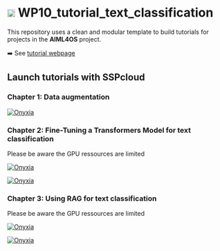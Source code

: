 # <img height="18" width="18" src="https://cdn.simpleicons.org/python/00ccff99" /> WP10_tutorial_text_classification

This repository uses a clean and modular template to build tutorials for projects in the **AIML4OS** project.

➡️ See [tutorial webpage](https://aiml4os.github.io/WP10_tutorial_text_classification/)


## Launch tutorials with SSPcloud


### Chapter 1: Data augmentation

<a href="https://datalab.sspcloud.fr/launcher/ide/jupyter-pytorch?name=WP10-tutorial-data-augmentation&version=2.3.19&s3=region-79669f20&init.personalInit=«https%3A%2F%2Fraw.githubusercontent.com%2FAIML4OS%2FWP10_tutorial_text_classification%2Frefs%2Fheads%2Fmain%2Fsspcloud%2F1_DataAugmentation%2Finit-trainees-DA.sh»&autoLaunch=true" target="_blank" rel="noopener" data-original-href="https://datalab.sspcloud.fr/launcher/ide/jupyter-pytorch?name=WP10-tutorial-data-augmentation&version=2.3.19&s3=region-79669f20&init.personalInit=«https%3A%2F%2Fraw.githubusercontent.com%2FAIML4OS%2FWP10_tutorial_text_classification%2Frefs%2Fheads%2Fmain%2Fsspcloud%2F1_DataAugmentation%2Finit-trainees-DA.sh»&autoLaunch=true"><img src="https://custom-icon-badges.demolab.com/badge/SSP%20Cloud-Launch_this_turorial_with_JupyterLab-blue?logo=jupyter&amp;logoColor=white" alt="Onyxia"></a>
### Chapter 2: Fine-Tuning a Transformers Model for text classification
Please be aware the GPU ressources are limited

<a href="https://datalab.sspcloud.fr/launcher/ide/jupyter-pytorch-gpu?name=WP10-tutorial-finetune&version=2.3.19&s3=region-79669f20&init.personalInit=«https%3A%2F%2Fraw.githubusercontent.com%2FAIML4OS%2FWP10_tutorial_text_classification%2Frefs%2Fheads%2Fmain%2Fsspcloud%2F2_FineTune%2Finit-trainees-fine-tune.sh»&autoLaunch=true" target="_blank" rel="noopener" data-original-href="https://datalab.sspcloud.fr/launcher/ide/jupyter-pytorch-gpu?name=WP10-tutorial-finetune&version=2.3.19&s3=region-79669f20&init.personalInit=«https%3A%2F%2Fraw.githubusercontent.com%2FAIML4OS%2FWP10_tutorial_text_classification%2Frefs%2Fheads%2Fmain%2Fsspcloud%2F2_FineTune%2Finit-trainees-fine-tune.sh»&autoLaunch=true"><img src="https://custom-icon-badges.demolab.com/badge/SSP%20Cloud-Launch_this_turorial_with_GPU_supported_JupyterLab-blue?logo=jupyter&amp;logoColor=white" alt="Onyxia"></a>

<a href="https://datalab.sspcloud.fr/launcher/ide/jupyter-pytorch?name=WP10-tutorial-finetune&version=2.3.19&s3=region-79669f20&init.personalInit=«https%3A%2F%2Fraw.githubusercontent.com%2FAIML4OS%2FWP10_tutorial_text_classification%2Frefs%2Fheads%2Fmain%2Fsspcloud%2F2_FineTune%2Finit-trainees-fine-tune.sh»&autoLaunch=true" target="_blank" rel="noopener" data-original-href="https://datalab.sspcloud.fr/launcher/ide/jupyter-pytorch?name=WP10-tutorial-finetune&version=2.3.19&s3=region-79669f20&init.personalInit=«https%3A%2F%2Fraw.githubusercontent.com%2FAIML4OS%2FWP10_tutorial_text_classification%2Frefs%2Fheads%2Fmain%2Fsspcloud%2F2_FineTune%2Finit-trainees-fine-tune.sh»&autoLaunch=true"><img src="https://custom-icon-badges.demolab.com/badge/SSP%20Cloud-Launch_this_turorial_with_CPU_only_JupyterLab-blue?logo=jupyter&amp;logoColor=white" alt="Onyxia"></a>

### Chapter 3: Using RAG for text classification
Please be aware the GPU ressources are limited


<a href="https://datalab.sspcloud.fr/launcher/ide/jupyter-pytorch-gpu?name=WP10-tutorial-RAG&version=2.3.19&s3=region-79669f20&init.personalInit=«https%3A%2F%2Fraw.githubusercontent.com%2FAIML4OS%2FWP10_tutorial_text_classification%2Frefs%2Fheads%2Fmain%2Fsspcloud%2F3_RAG%2Finit-trainees-RAG.sh»&autoLaunch=true" target="_blank" rel="noopener" data-original-href="https://datalab.sspcloud.fr/launcher/ide/jupyter-pytorch-gpu?name=WP10-tutorial-RAG&version=2.3.19&s3=region-79669f20&init.personalInit=«https%3A%2F%2Fraw.githubusercontent.com%2FAIML4OS%2FWP10_tutorial_text_classification%2Frefs%2Fheads%2Fmain%2Fsspcloud%2F3_RAG%2Finit-trainees-RAG.sh»&autoLaunch=true"><img src="https://custom-icon-badges.demolab.com/badge/SSP%20Cloud-Launch_this_turorial_with_GPU_supported_JupyterLab-blue?logo=jupyter&amp;logoColor=white" alt="Onyxia"></a>

<a href="https://datalab.sspcloud.fr/launcher/ide/jupyter-pytorch?name=WP10-tutorial-RAG&version=2.3.19&s3=region-79669f20&init.personalInit=«https%3A%2F%2Fraw.githubusercontent.com%2FAIML4OS%2FWP10_tutorial_text_classification%2Frefs%2Fheads%2Fmain%2Fsspcloud%2F3_RAG%2Finit-trainees-RAG.sh»&autoLaunch=true" target="_blank" rel="noopener" data-original-href="https://datalab.sspcloud.fr/launcher/ide/jupyter-pytorch?name=WP10-tutorial-RAG&version=2.3.19&s3=region-79669f20&init.personalInit=«https%3A%2F%2Fraw.githubusercontent.com%2FAIML4OS%2FWP10_tutorial_text_classification%2Frefs%2Fheads%2Fmain%2Fsspcloud%2F3_RAG%2Finit-trainees-RAG.sh»&autoLaunch=true"><img src="https://custom-icon-badges.demolab.com/badge/SSP%20Cloud-Launch_this_turorial_with_CPU_only_JupyterLab-blue?logo=jupyter&amp;logoColor=white" alt="Onyxia"></a>
